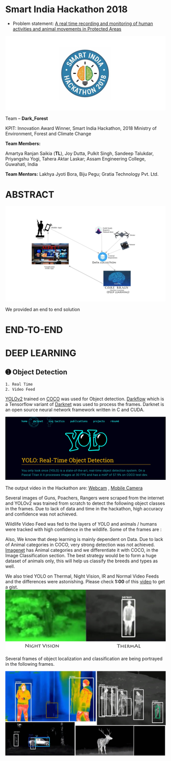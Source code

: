 # Smart India Hackathon 2018

+ Problem statement: [A real time recording and monitoring of human activities and animal movements in Protected Areas](https://innovate.mygov.in/sih_ps/a-real-time-recording-and-monitoring-of-human-activities-and-animal-movements-in-protected-areas/)

<img src = "https://github.com/SKKSaikia/sih2k18/blob/master/img/sih.jpg">

Team – <b>Dark_Forest</b>

KPIT: Innovation Award Winner, Smart India Hackathon, 2018
Ministry of Environment, Forest and Climate Change

<b>Team Members:</b>

Amartya Ranjan Saikia (<b>TL</b>), Joy Dutta, Pulkit Singh, Sandeep Talukdar, Priyangshu Yogi, Tahera Aktar Laskar;
Assam Engineering College, Guwahati, India

<b>Team Mentors:</b>
Lakhya Jyoti Bora, Biju Pegu;
Gratia Technology Pvt. Ltd.




# ABSTRACT
<img src="https://github.com/SKKSaikia/sih2k18/blob/master/img/overview.JPG">

We provided an end to end solution 


# END-TO-END

# DEEP LEARNING

<h2> ➊ Object Detection </h2>

    1. Real Time
    2. Video Feed
    
[YOLOv2](https://pjreddie.com/darknet/yolo/) trained on [COCO](http://cocodataset.org) was used for Object detection. [Darkflow](https://github.com/thtrieu/darkflow) which is a Tensorflow variant of [Darknet](https://github.com/pjreddie/darknet) was used to process the frames. Darknet is an open source neural network framework written in C and CUDA. 

<img src="https://github.com/SKKSaikia/sih2k18/blob/master/img/yolo.JPG">

The output video in the Hackathon are: [Webcam](https://youtu.be/SJxoIHBeOB0) , [Mobile Camera](https://youtu.be/qkzmv4ny7VM)

Several images of Guns, Poachers, Rangers were scraped from the internet and YOLOv2 was trained from scratch to detect the following object classes in the frames. Due to lack of data and time in the hackathon, high accuracy and confidence was not achieved.

Wildlife Video Feed was fed to the layers of YOLO and animals / humans were tracked with high confidence in the wildlife. Some of the frames are :


Also, We know that deep learning is mainly dependent on Data. Due to lack of Animal categories in COCO, very strong detection was not achieved. [Imagenet](http://www.image-net.org/) has Animal categories and we differentiate it with COCO, in the Image Classification section. The best strategy would be to form a huge dataset of animals only, this will help us classify the breeds and types as well.

We also tried YOLO on Thermal, Night Vision, IR and Normal Video Feeds and the differences were astonishing. Please check <b>1:00</b> of this [video](https://youtu.be/sCrg1bD2Lno) to get a gist.
<img src="https://github.com/SKKSaikia/sih2k18/blob/master/img/ewd2.jpg">

Several frames of object localization and classification are being portrayed in the following frames.

<img src="https://github.com/SKKSaikia/sih2k18/blob/master/img/thermal2.jpg">





